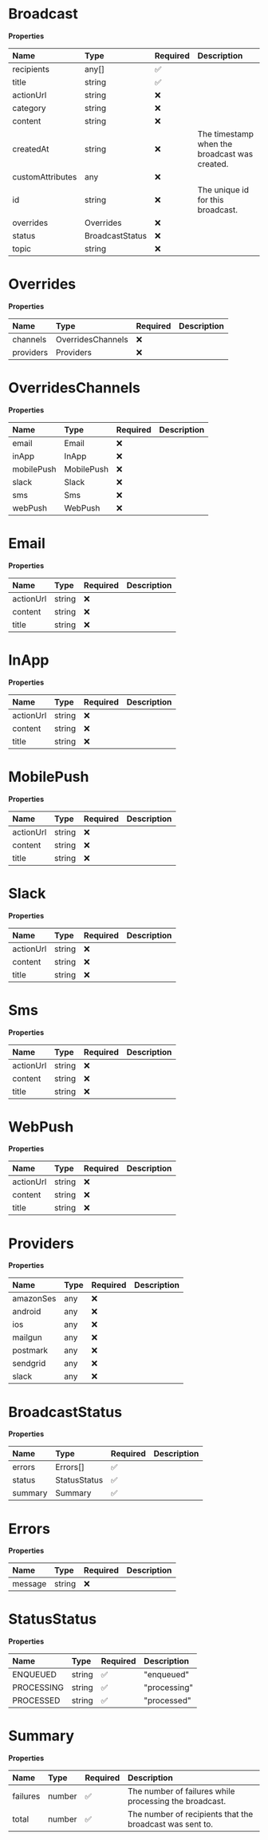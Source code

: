 # Broadcast

**Properties**

| Name             | Type            | Required | Description                                   |
| :--------------- | :-------------- | :------- | :-------------------------------------------- |
| recipients       | any[]           | ✅       |                                               |
| title            | string          | ✅       |                                               |
| actionUrl        | string          | ❌       |                                               |
| category         | string          | ❌       |                                               |
| content          | string          | ❌       |                                               |
| createdAt        | string          | ❌       | The timestamp when the broadcast was created. |
| customAttributes | any             | ❌       |                                               |
| id               | string          | ❌       | The unique id for this broadcast.             |
| overrides        | Overrides       | ❌       |                                               |
| status           | BroadcastStatus | ❌       |                                               |
| topic            | string          | ❌       |                                               |

# Overrides

**Properties**

| Name      | Type              | Required | Description |
| :-------- | :---------------- | :------- | :---------- |
| channels  | OverridesChannels | ❌       |             |
| providers | Providers         | ❌       |             |

# OverridesChannels

**Properties**

| Name       | Type       | Required | Description |
| :--------- | :--------- | :------- | :---------- |
| email      | Email      | ❌       |             |
| inApp      | InApp      | ❌       |             |
| mobilePush | MobilePush | ❌       |             |
| slack      | Slack      | ❌       |             |
| sms        | Sms        | ❌       |             |
| webPush    | WebPush    | ❌       |             |

# Email

**Properties**

| Name      | Type   | Required | Description |
| :-------- | :----- | :------- | :---------- |
| actionUrl | string | ❌       |             |
| content   | string | ❌       |             |
| title     | string | ❌       |             |

# InApp

**Properties**

| Name      | Type   | Required | Description |
| :-------- | :----- | :------- | :---------- |
| actionUrl | string | ❌       |             |
| content   | string | ❌       |             |
| title     | string | ❌       |             |

# MobilePush

**Properties**

| Name      | Type   | Required | Description |
| :-------- | :----- | :------- | :---------- |
| actionUrl | string | ❌       |             |
| content   | string | ❌       |             |
| title     | string | ❌       |             |

# Slack

**Properties**

| Name      | Type   | Required | Description |
| :-------- | :----- | :------- | :---------- |
| actionUrl | string | ❌       |             |
| content   | string | ❌       |             |
| title     | string | ❌       |             |

# Sms

**Properties**

| Name      | Type   | Required | Description |
| :-------- | :----- | :------- | :---------- |
| actionUrl | string | ❌       |             |
| content   | string | ❌       |             |
| title     | string | ❌       |             |

# WebPush

**Properties**

| Name      | Type   | Required | Description |
| :-------- | :----- | :------- | :---------- |
| actionUrl | string | ❌       |             |
| content   | string | ❌       |             |
| title     | string | ❌       |             |

# Providers

**Properties**

| Name      | Type | Required | Description |
| :-------- | :--- | :------- | :---------- |
| amazonSes | any  | ❌       |             |
| android   | any  | ❌       |             |
| ios       | any  | ❌       |             |
| mailgun   | any  | ❌       |             |
| postmark  | any  | ❌       |             |
| sendgrid  | any  | ❌       |             |
| slack     | any  | ❌       |             |

# BroadcastStatus

**Properties**

| Name    | Type         | Required | Description |
| :------ | :----------- | :------- | :---------- |
| errors  | Errors[]     | ✅       |             |
| status  | StatusStatus | ✅       |             |
| summary | Summary      | ✅       |             |

# Errors

**Properties**

| Name    | Type   | Required | Description |
| :------ | :----- | :------- | :---------- |
| message | string | ❌       |             |

# StatusStatus

**Properties**

| Name       | Type   | Required | Description  |
| :--------- | :----- | :------- | :----------- |
| ENQUEUED   | string | ✅       | "enqueued"   |
| PROCESSING | string | ✅       | "processing" |
| PROCESSED  | string | ✅       | "processed"  |

# Summary

**Properties**

| Name     | Type   | Required | Description                                              |
| :------- | :----- | :------- | :------------------------------------------------------- |
| failures | number | ✅       | The number of failures while processing the broadcast.   |
| total    | number | ✅       | The number of recipients that the broadcast was sent to. |
